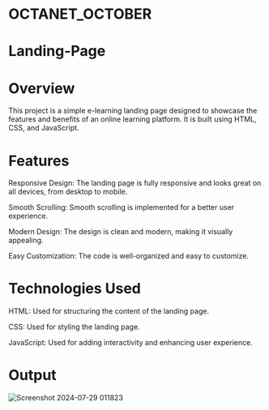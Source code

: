 # OCTANET_OCTOBER
# Landing-Page

# Overview
This project is a simple e-learning landing page designed to showcase the features and benefits of an online learning platform. It is built using HTML, CSS, and JavaScript.

# Features
Responsive Design: The landing page is fully responsive and looks great on all devices, from desktop to mobile.

Smooth Scrolling: Smooth scrolling is implemented for a better user experience.

Modern Design: The design is clean and modern, making it visually appealing.

Easy Customization: The code is well-organized and easy to customize.

# Technologies Used
HTML: Used for structuring the content of the landing page.

CSS: Used for styling the landing page.

JavaScript: Used for adding interactivity and enhancing user experience.

# Output
![Screenshot 2024-07-29 011823](https://github.com/user-attachments/assets/aef51943-7db2-4720-a93d-050b6e129911)
